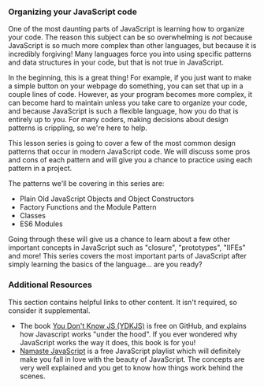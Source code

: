 ### Organizing your JavaScript code

One of the most daunting parts of JavaScript is learning how to organize your code. The reason this subject can be so overwhelming is _not_ because JavaScript is so much more complex than other languages, but because it is incredibly forgiving! Many languages force you into using specific patterns and data structures in your code, but that is not true in JavaScript.

In the beginning, this is a great thing! For example, if you just want to make a simple button on your webpage do something, you can set that up in a couple lines of code. However, as your program becomes more complex, it can become hard to maintain unless you take care to organize your code, and because JavaScript is such a flexible language, how you do that is entirely up to you. For many coders, making decisions about design patterns is crippling, so we're here to help.

This lesson series is going to cover a few of the most common design patterns that occur in modern JavaScript code. We will discuss some pros and cons of each pattern and will give you a chance to practice using each pattern in a project.

The patterns we'll be covering in this series are:

- Plain Old JavaScript Objects and Object Constructors
- Factory Functions and the Module Pattern
- Classes
- ES6 Modules

Going through these will give us a chance to learn about a few other important concepts in JavaScript such as "closure", "prototypes", "IIFEs" and more! This series covers the most important parts of JavaScript after simply learning the basics of the language... are you ready?

### Additional Resources

This section contains helpful links to other content. It isn't required, so consider it supplemental.

- The book [You Don't Know JS (YDKJS)](https://github.com/getify/You-Dont-Know-JS/tree/2nd-ed) is free on GitHub, and explains how Javascript works "under the hood". If you ever wondered why JavaScript works the way it does, this book is for you!
- [Namaste JavaScript](https://youtube.com/playlist?list=PLlasXeu85E9cQ32gLCvAvr9vNaUccPVNP) is a free JavaScript playlist which will definitely make you fall in love with the beauty of JavaScript. The concepts are very well explained and you get to know how things work behind the scenes.
